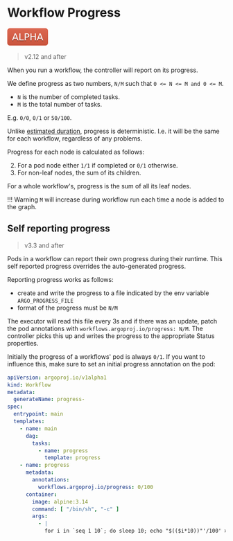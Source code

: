 # Workflow Progress

![alpha](assets/alpha.svg)

> v2.12 and after

When you run a workflow, the controller will report on its progress.

We define progress as two numbers, `N/M` such that `0 <= N <= M and 0 <= M`. 

* `N` is the number of completed tasks.
* `M` is the total number of tasks.

E.g. `0/0`, `0/1` or `50/100`.

Unlike [estimated duration](estimated-duration.md), progress is deterministic. I.e. it will be the same for each workflow, regardless of any problems. 

Progress for each node is calculated as follows:

2. For a pod node either `1/1` if completed or `0/1` otherwise.
3. For non-leaf nodes, the sum of its children.

For a whole workflow's, progress is the sum of all its leaf nodes.
 
!!! Warning 
    `M` will increase during workflow run each time a node is added to the graph.

## Self reporting progress

> v3.3 and after

Pods in a workflow can report their own progress during their runtime. This self reported progress overrides the 
auto-generated progress. 

Reporting progress works as follows:
- create and write the progress to a file indicated by the env variable `ARGO_PROGRESS_FILE`
- format of the progress must be `N/M`

The executor will read this file every 3s and if there was an update, 
patch the pod annotations with `workflows.argoproj.io/progress: N/M`.
The controller picks this up and writes the progress to the appropriate Status properties.

Initially the progress of a workflows' pod is always `0/1`. If you want to influence this, make sure to set an initial
progress annotation on the pod:

```yaml
apiVersion: argoproj.io/v1alpha1
kind: Workflow
metadata:
  generateName: progress-
spec:
  entrypoint: main
  templates:
    - name: main
      dag:
        tasks:
          - name: progress
            template: progress
    - name: progress
      metadata:
        annotations:
          workflows.argoproj.io/progress: 0/100
      container:
        image: alpine:3.14
        command: [ "/bin/sh", "-c" ]
        args:
          - |
            for i in `seq 1 10`; do sleep 10; echo "$(($i*10))"'/100' > $ARGO_PROGRESS_FILE; done
```
